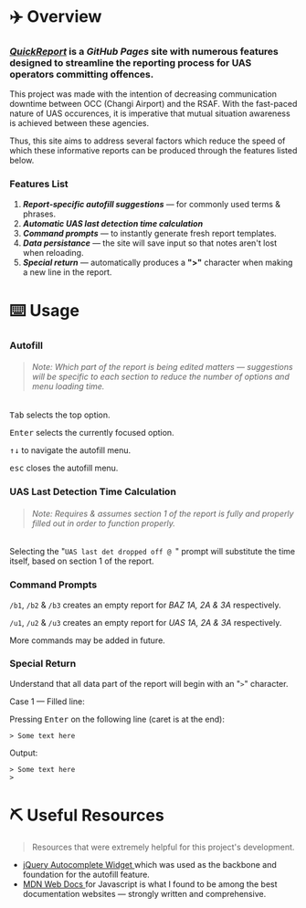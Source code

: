 # ✈️  Overview

### _[QuickReport](https://e1ijah-c.github.io/QuickReport/)_ is a _GitHub Pages_ site with numerous features designed to streamline the reporting process for UAS operators committing offences. 

This project was made with the intention of decreasing communication downtime between OCC (Changi Airport) and the RSAF. With the fast-paced nature of UAS occurences, it is imperative that mutual situation awareness is achieved between these agencies. 

Thus, this site aims to address several factors which reduce the speed of which these informative reports can be produced through the features listed below.

### Features List
1. _**Report-specific autofill suggestions**_ — for commonly used terms & phrases.
2. _**Automatic UAS last detection time calculation**_
3. _**Command prompts**_ — to instantly generate fresh report templates.
4. _**Data persistance**_ — the site will save input so that notes aren't lost when reloading.
5. _**Special return**_ — automatically produces a **">"** character when making a new line in the report.

# ⌨️ Usage 

### Autofill
> ###### Note: Which part of the report is being edited matters — suggestions will be specific to each section to reduce the number of options and menu loading time.

<kbd>Tab</kbd>  selects the top option.

<kbd>Enter</kbd>  selects the currently focused option.

<kbd>↑</kbd><kbd>↓</kbd> to navigate the autofill menu.

<kbd>esc</kbd> closes the autofill menu.


### UAS Last Detection Time Calculation
> ###### Note: Requires & assumes section 1 of the report is fully and properly filled out in order to function properly. 

Selecting the "```UAS last det dropped off @ ```" prompt will substitute the time itself, based on section 1 of the report. 


### Command Prompts

``` /b1 ```, ``` /b2 ``` & ``` /b3 ``` creates an empty report for _BAZ 1A, 2A & 3A_ respectively.

``` /u1 ```, ``` /u2 ``` & ``` /u3 ``` creates an empty report for _UAS 1A, 2A & 3A_ respectively.

More commands may be added in future.


### Special Return

Understand that all data part of the report will begin with an "```>```" character. 

Case 1 — Filled line:

Pressing <kbd>Enter</kbd> on the following line (caret is at the end): 

```
> Some text here 
```

Output:

```
> Some text here 
>
```


# ⛏️ Useful Resources
> Resources that were extremely helpful for this project's development.

- [ jQuery Autocomplete Widget ](https://automaticaddison.com/howhttps://jqueryui.com/autocomplete/#multiple) which was used as the backbone and foundation for the autofill feature. 
- [ MDN Web Docs ](https://developer.mozilla.org/en-US/docs/Web/JavaScript) for Javascript is what I found to be among the best documentation websites — strongly written and comprehensive. 






